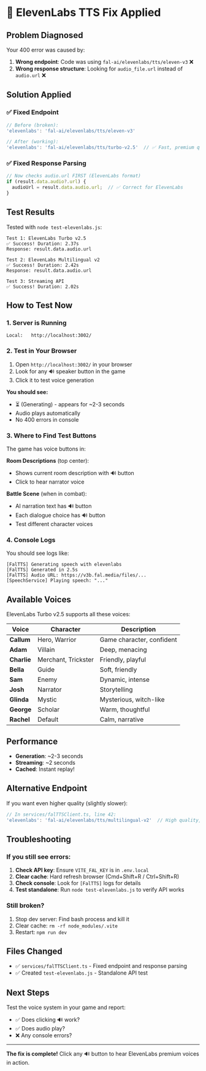 # 🔧 ElevenLabs TTS Fix Applied

## Problem Diagnosed

Your 400 error was caused by:

1. **Wrong endpoint**: Code was using `fal-ai/elevenlabs/tts/eleven-v3` ❌
2. **Wrong response structure**: Looking for `audio_file.url` instead of `audio.url` ❌

## Solution Applied

### ✅ Fixed Endpoint
```typescript
// Before (broken):
'elevenlabs': 'fal-ai/elevenlabs/tts/eleven-v3'

// After (working):
'elevenlabs': 'fal-ai/elevenlabs/tts/turbo-v2.5'  // ✅ Fast, premium quality
```

### ✅ Fixed Response Parsing
```typescript
// Now checks audio.url FIRST (ElevenLabs format)
if (result.data.audio?.url) {
  audioUrl = result.data.audio.url;  // ✅ Correct for ElevenLabs
}
```

## Test Results

Tested with `node test-elevenlabs.js`:

```
Test 1: ElevenLabs Turbo v2.5
✅ Success! Duration: 2.37s
Response: result.data.audio.url

Test 2: ElevenLabs Multilingual v2
✅ Success! Duration: 2.42s
Response: result.data.audio.url

Test 3: Streaming API
✅ Success! Duration: 2.02s
```

## How to Test Now

### 1. Server is Running
```
Local:   http://localhost:3002/
```

### 2. Test in Your Browser

1. Open `http://localhost:3002/` in your browser
2. Look for any 🔊 speaker button in the game
3. Click it to test voice generation

**You should see:**
- ⏳ (Generating) - appears for ~2-3 seconds
- Audio plays automatically
- No 400 errors in console

### 3. Where to Find Test Buttons

The game has voice buttons in:

**Room Descriptions** (top center):
- Shows current room description with 🔊 button
- Click to hear narrator voice

**Battle Scene** (when in combat):
- AI narration text has 🔊 button
- Each dialogue choice has 🔊 button
- Test different character voices

### 4. Console Logs

You should see logs like:
```
[FalTTS] Generating speech with elevenlabs
[FalTTS] Generated in 2.5s
[FalTTS] Audio URL: https://v3b.fal.media/files/...
[SpeechService] Playing speech: "..."
```

## Available Voices

ElevenLabs Turbo v2.5 supports all these voices:

| Voice | Character | Description |
|-------|-----------|-------------|
| **Callum** | Hero, Warrior | Game character, confident |
| **Adam** | Villain | Deep, menacing |
| **Charlie** | Merchant, Trickster | Friendly, playful |
| **Bella** | Guide | Soft, friendly |
| **Sam** | Enemy | Dynamic, intense |
| **Josh** | Narrator | Storytelling |
| **Glinda** | Mystic | Mysterious, witch-like |
| **George** | Scholar | Warm, thoughtful |
| **Rachel** | Default | Calm, narrative |

## Performance

- **Generation**: ~2-3 seconds
- **Streaming**: ~2 seconds
- **Cached**: Instant replay!

## Alternative Endpoint

If you want even higher quality (slightly slower):
```typescript
// In services/falTTSClient.ts, line 42:
'elevenlabs': 'fal-ai/elevenlabs/tts/multilingual-v2'  // High quality, 29 languages
```

## Troubleshooting

### If you still see errors:

1. **Check API key**: Ensure `VITE_FAL_KEY` is in `.env.local`
2. **Clear cache**: Hard refresh browser (Cmd+Shift+R / Ctrl+Shift+R)
3. **Check console**: Look for `[FalTTS]` logs for details
4. **Test standalone**: Run `node test-elevenlabs.js` to verify API works

### Still broken?

1. Stop dev server: Find bash process and kill it
2. Clear cache: `rm -rf node_modules/.vite`
3. Restart: `npm run dev`

## Files Changed

- ✅ `services/falTTSClient.ts` - Fixed endpoint and response parsing
- ✅ Created `test-elevenlabs.js` - Standalone API test

## Next Steps

Test the voice system in your game and report:
- ✅ Does clicking 🔊 work?
- ✅ Does audio play?
- ❌ Any console errors?

---

**The fix is complete!** Click any 🔊 button to hear ElevenLabs premium voices in action.
